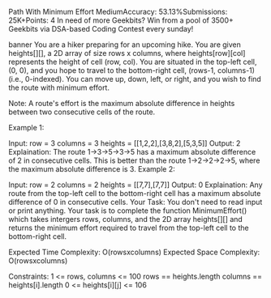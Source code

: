 Path With Minimum Effort
MediumAccuracy: 53.13%Submissions: 25K+Points: 4
In need of more Geekbits? Win from a pool of 3500+ Geekbits via DSA-based Coding Contest every sunday!

banner
You are a hiker preparing for an upcoming hike. You are given heights[][], a 2D array of size rows x columns, where heights[row][col] represents the height of cell (row, col). You are situated in the top-left cell, (0, 0), and you hope to travel to the bottom-right cell, (rows-1, columns-1) (i.e., 0-indexed). You can move up, down, left, or right, and you wish to find the route with minimum effort.

Note: A route's effort is the maximum absolute difference in heights between two consecutive cells of the route.

Example 1:

Input:
row = 3
columns = 3 
heights = [[1,2,2],[3,8,2],[5,3,5]]
Output: 
2
Explaination: 
The route 1->3->5->3->5 has a maximum absolute difference of 2 in consecutive cells. This is better than the route 1->2->2->2->5, where the maximum absolute difference is 3.
Example 2:

Input:
row = 2
columns = 2 
heights = [[7,7],[7,7]]
Output: 
0
Explaination: 
Any route from the top-left cell to the bottom-right cell has a maximum absolute difference of 0 in consecutive cells.
Your Task:
You don't need to read input or print anything. Your task is to complete the function MinimumEffort() which takes intergers rows, columns, and the 2D array heights[][]  and returns the minimum effort required to travel from the top-left cell to the bottom-right cell.

Expected Time Complexity: O(rowsxcolumns)
Expected Space Complexity: O(rowsxcolumns)

Constraints:
1 <= rows, columns <= 100
rows == heights.length
columns == heights[i].length
0 <= heights[i][j] <= 106